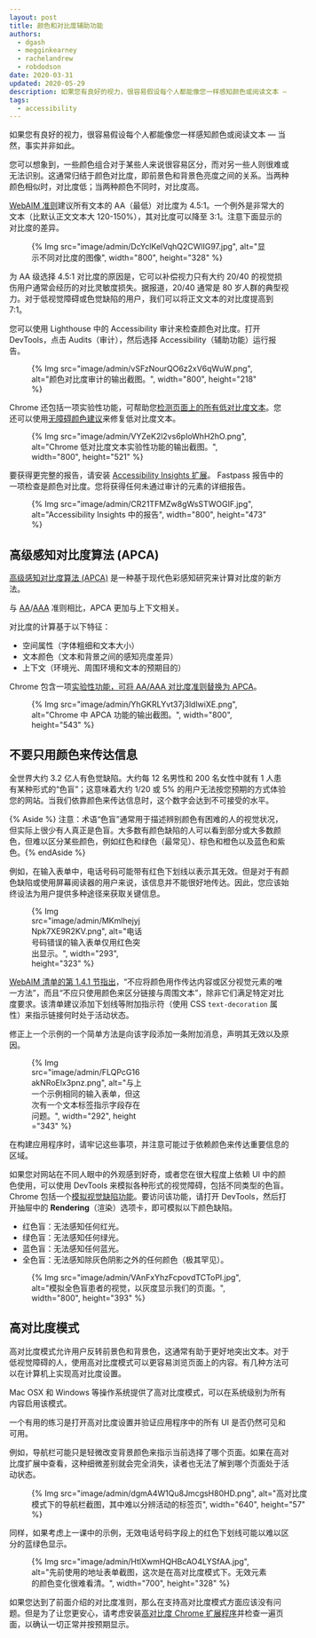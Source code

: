 ```yaml
---
layout: post
title: 颜色和对比度辅助功能
authors:
  - dgash
  - megginkearney
  - rachelandrew
  - robdodson
date: 2020-03-31
updated: 2020-05-29
description: 如果您有良好的视力，很容易假设每个人都能像您一样感知颜色或阅读文本 — 当然，事实并非如此。
tags:
  - accessibility
---
```


如果您有良好的视力，很容易假设每个人都能像您一样感知颜色或阅读文本 — 当然，事实并非如此。

您可以想象到，一些颜色组合对于某些人来说很容易区分，而对另一些人则很难或无法识别。这通常归结于颜色对比度，即前景色和背景色亮度之间的关系。当两种颜色相似时，对比度低；当两种颜色不同时，对比度高。

[WebAIM 准则](https://webaim.org/standards/wcag/)建议所有文本的 AA（最低）对比度为 4.5:1。一个例外是非常大的文本（比默认正文文本大 120-150%），其对比度可以降至 3:1。注意下面显示的对比度的差异。

<figure>{% Img src="image/admin/DcYclKelVqhQ2CWlIG97.jpg", alt="显示不同对比度的图像", width="800", height="328" %}</figure>

为 AA 级选择 4.5:1 对比度的原因是，它可以补偿视力只有大约 20/40 的视觉损伤用户通常会经历的对比灵敏度损失。据报道，20/40 通常是 80 岁人群的典型视力。对于低视觉障碍或色觉缺陷的用户，我们可以将正文文本的对比度提高到 7:1。

您可以使用 Lighthouse 中的 Accessibility 审计来检查颜色对比度。打开 DevTools，点击 Audits（审计），然后选择 Accessibility（辅助功能）运行报告。

<figure>{% Img src="image/admin/vSFzNourQO6z2xV6qWuW.png", alt="颜色对比度审计的输出截图。", width="800", height="218" %}</figure>

Chrome 还包括一项实验性功能，可帮助您[检测页面上的所有低对比度文本](https://developers.google.com/web/updates/2020/10/devtools#css-overview)。您还可以使用[无障碍颜色建议](https://developers.google.com/web/updates/2020/08/devtools#accessible-color)来修复低对比度文本。

<figure>{% Img src="image/admin/VYZeK2l2vs6pIoWhH2hO.png", alt="Chrome 低对比度文本实验性功能的输出截图。", width="800", height="521" %}</figure>

要获得更完整的报告，请安装 [Accessibility Insights 扩展](https://accessibilityinsights.io/)。 Fastpass 报告中的一项检查是颜色对比度。您将获得任何未通过审计的元素的详细报告。

<figure>{% Img src="image/admin/CR21TFMZw8gWsSTWOGIF.jpg", alt="Accessibility Insights 中的报告", width="800", height="473" %}</figure>

## 高级感知对比度算法 (APCA)

[高级感知对比度算法 (APCA)](https://w3c.github.io/silver/guidelines/methods/Method-font-characteristic-contrast.html) 是一种基于现代色彩感知研究来计算对比度的新方法。

与 [AA](https://www.w3.org/WAI/WCAG21/quickref/#contrast-minimum)/[AAA](https://www.w3.org/WAI/WCAG21/quickref/#contrast-enhanced) 准则相比，APCA 更加与上下文相关。

对比度的计算基于以下特征：

- 空间属性（字体粗细和文本大小）
- 文本颜色（文本和背景之间的感知亮度差异）
- 上下文（环境光、周围环境和文本的预期目的）

Chrome 包含一项[实验性功能，可将 AA/AAA 对比度准则替换为 APCA](https://developers.google.com/web/updates/2021/01/devtools#apca)。

<figure>{% Img src="image/admin/YhGKRLYvt37j3ldlwiXE.png", alt="Chrome 中 APCA 功能的输出截图。", width="800", height="543" %}</figure>

## 不要只用颜色来传达信息

全世界大约 3.2 亿人有色觉缺陷。大约每 12 名男性和 200 名女性中就有 1 人患有某种形式的“色盲”；这意味着大约 1/20 或 5% 的用户无法按您预期的方式体验您的网站。当我们依靠颜色来传达信息时，这个数字会达到不可接受的水平。

{% Aside %} 注意：术语“色盲”通常用于描述辨别颜色有困难的人的视觉状况，但实际上很少有人真正是色盲。大多数有颜色缺陷的人可以看到部分或大多数颜色，但难以区分某些颜色，例如红色和绿色（最常见）、棕色和橙色以及蓝色和紫色。{% endAside %}

例如，在输入表单中，电话号码可能带有红色下划线以表示其无效。但是对于有颜色缺陷或使用屏幕阅读器的用户来说，该信息并不能很好地传达。因此，您应该始终设法为用户提供多种途径来获取关键信息。

<figure style="width: 200px">{% Img src="image/admin/MKmlhejyjNpk7XE9R2KV.png", alt="电话号码错误的输入表单仅用红色突出显示。", width="293", height="323" %}</figure>

[WebAIM 清单的第 1.4.1 节指出](https://webaim.org/standards/wcag/checklist#sc1.4.1)，“不应将颜色用作传达内容或区分视觉元素的唯一方法”，而且“不应只使用颜色来区分链接与周围文本”，除非它们满足特定对比度要求。该清单建议添加下划线等附加指示符（使用 CSS `text-decoration` 属性）来指示链接何时处于活动状态。

修正上一个示例的一个简单方法是向该字段添加一条附加消息，声明其无效以及原因。

<figure style="width: 200px">{% Img src="image/admin/FLQPcG16akNRoElx3pnz.png", alt="与上一个示例相同的输入表单，但这次有一个文本标签指示字段存在问题。", width="292", height ="343" %}</figure>

在构建应用程序时，请牢记这些事项，并注意可能过于依赖颜色来传达重要信息的区域。

如果您对网站在不同人眼中的外观感到好奇，或者您在很大程度上依赖 UI 中的颜色使用，可以使用 DevTools 来模拟各种形式的视觉障碍，包括不同类型的色盲。Chrome 包括一个[模拟视觉缺陷功能](https://developers.google.com/web/updates/2020/03/devtools#vision-deficiencies)。要访问该功能，请打开 DevTools，然后打开抽屉中的 **Rendering**（渲染）选项卡，即可模拟以下颜色缺陷。

- 红色盲：无法感知任何红光。
- 绿色盲：无法感知任何绿光。
- 蓝色盲：无法感知任何蓝光。
- 全色盲：无法感知除灰色阴影之外的任何颜色（极其罕见）。

<figure>{% Img src="image/admin/VAnFxYhzFcpovdTCToPl.jpg", alt="模拟全色盲患者的视觉，以灰度显示我们的页面。", width="800", height="393" %}</figure>

## 高对比度模式

高对比度模式允许用户反转前景色和背景色，这通常有助于更好地突出文本。对于低视觉障碍的人，使用高对比度模式可以更容易浏览页面上的内容。有几种方法可以在计算机上实现高对比度设置。

Mac OSX 和 Windows 等操作系统提供了高对比度模式，可以在系统级别为所有内容启用该模式。

一个有用的练习是打开高对比度设置并验证应用程序中的所有 UI 是否仍然可见和可用。

例如，导航栏可能只是轻微改变背景颜色来指示当前选择了哪个页面。如果在高对比度扩展中查看，这种细微差别就会完全消失，读者也无法了解到哪个页面处于活动状态。

<figure style="width: 500px">{% Img src="image/admin/dgmA4W1Qu8JmcgsH80HD.png", alt="高对比度模式下的导航栏截图，其中难以分辨活动的标签页", width="640", height="57" %}</figure>

同样，如果考虑上一课中的示例，无效电话号码字段上的红色下划线可能以难以区分的蓝绿色显示。

<figure>{% Img src="image/admin/HtlXwmHQHBcAO4LYSfAA.jpg", alt="先前使用的地址表单截图，这次是在高对比度模式下。无效元素的颜色变化很难看清。", width="700", height="328" %}</figure>

如果您达到了前面介绍的对比度准则，那么在支持高对比度模式方面应该没有问题。但是为了让您更安心，请考虑安装[高对比度 Chrome 扩展程序](https://chrome.google.com/webstore/detail/high-contrast/djcfdncoelnlbldjfhinnjlhdjlikmph)并检查一遍页面，以确认一切正常并按预期显示。
